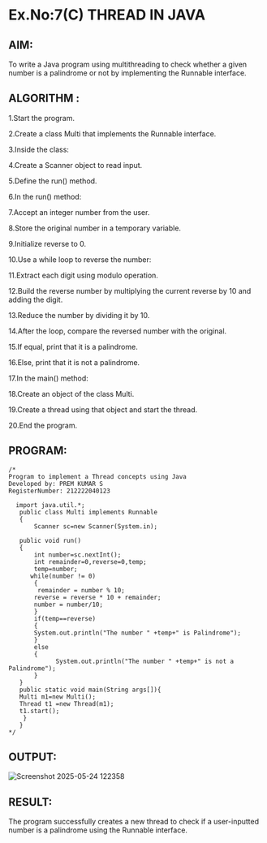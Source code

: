 # Ex.No:7(C)             THREAD IN JAVA
## AIM:
To write a Java program using multithreading to check whether a given number is a palindrome or not by implementing the Runnable interface.


## ALGORITHM :
1.Start the program.

2.Create a class Multi that implements the Runnable interface.

3.Inside the class:

4.Create a Scanner object to read input.

5.Define the run() method.

6.In the run() method:

7.Accept an integer number from the user.

8.Store the original number in a temporary variable.

9.Initialize reverse to 0.

10.Use a while loop to reverse the number:

11.Extract each digit using modulo operation.

12.Build the reverse number by multiplying the current reverse by 10 and adding the digit.

13.Reduce the number by dividing it by 10.

14.After the loop, compare the reversed number with the original.

15.If equal, print that it is a palindrome.

16.Else, print that it is not a palindrome.

17.In the main() method:

18.Create an object of the class Multi.

19.Create a thread using that object and start the thread.

20.End the program.





## PROGRAM:
 ```
/*
Program to implement a Thread concepts using Java
Developed by: PREM KUMAR S
RegisterNumber: 212222040123

   import java.util.*;
    public class Multi implements Runnable
    {  
        Scanner sc=new Scanner(System.in);
        
    public void run()
    {  
        int number=sc.nextInt();
        int remainder=0,reverse=0,temp;
        temp=number;
       while(number != 0)   
        {  
         remainder = number % 10;  
        reverse = reverse * 10 + remainder;  
        number = number/10;  
        }  
        if(temp==reverse)
        {
        System.out.println("The number " +temp+" is Palindrome");  
        }
        else
        {
              System.out.println("The number " +temp+" is not a Palindrome");  
        }
    }  
    public static void main(String args[]){  
    Multi m1=new Multi(); 
    Thread t1 =new Thread(m1); 
    t1.start();  
     }  
    }  
*/
```








## OUTPUT:
![Screenshot 2025-05-24 122358](https://github.com/user-attachments/assets/363bd0de-6bc9-411c-8098-01dcfc11a1ff)



## RESULT:
The program successfully creates a new thread to check if a user-inputted number is a palindrome using the Runnable interface.







